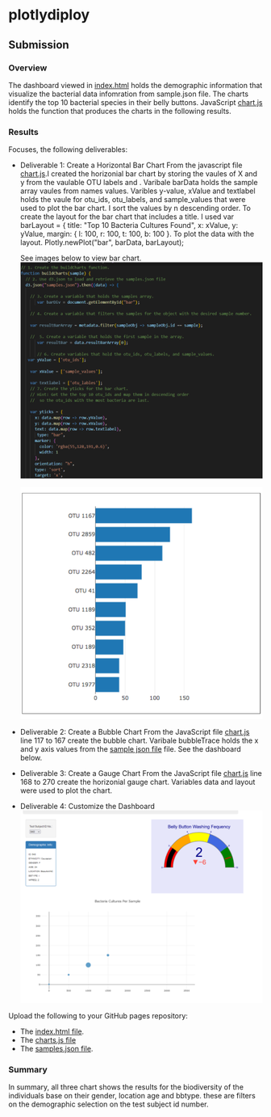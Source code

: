# plotlydiploy

## Submission

### Overview
The  dashboard viewed in [index.html](https://github.com/JaredTMurray/plotlydiploy/blob/main/index.html) holds the demographic information that visualize the bacterial data infomration from sample.json file. The charts identify the top 10 bacterial species in their belly buttons. JavaScript [chart.js](https://github.com/JaredTMurray/plotlydiploy/blob/main/chart.js) holds the function that produces the charts in the following results. 

### Results
Focuses, the following deliverables:

-	Deliverable 1: Create a Horizontal Bar Chart
  From the javascript file [chart.js](https://github.com/JaredTMurray/plotlydiploy/blob/main/chart.js).I created the horizonial bar chart by storing the vaules of X and y from the vaulable OTU labels and . Varibale barData holds the sample array vaules from names values. Varibles y-value, xValue and textlabel holds the vaule for otu_ids, otu_labels, and sample_values that were used to plot the bar chart. I sort the values by n descending order. To create the layout for the bar chart that includes a title. I used var barLayout = {
      title: "Top 10 Bacteria Cultures Found",
      x: xValue,
      y: yValue,
      margin: {
        l: 100,
        r: 100,
        t: 100,
        b: 100
      }. To plot the data with the layout. 
    Plotly.newPlot("bar", barData, barLayout);
      
      See images below to view bar chart.
      ![](https://github.com/JaredTMurray/plotlydiploy/blob/main/Del-1.png)
      
      ![](https://github.com/JaredTMurray/plotlydiploy/blob/main/Bar.png)

-	Deliverable 2: Create a Bubble Chart
 From the JavaScript file [chart.js](https://github.com/JaredTMurray/plotlydiploy/blob/main/chart.js) line 117 to 167 create the bubble chart. Varibale bubbleTrace holds the x and y axis values from the [sample json file](https://github.com/JaredTMurray/plotlydiploy/blob/main/samples.json) file. See the dashboard below.

-	Deliverable 3: Create a Gauge Chart
 From the JavaScript file [chart.js](https://github.com/JaredTMurray/plotlydiploy/blob/main/chart.js) line 168 to 270  create the horizonial gauge chart. Variables data  and layout were used to plot the chart. 

-	Deliverable 4: Customize the Dashboard
 ![](https://github.com/JaredTMurray/plotlydiploy/blob/main/Screenshot_20221209_024056.png)

Upload the following to your GitHub pages repository:

-	The [index.html file](https://github.com/JaredTMurray/plotlydiploy/blob/main/index.html).
-	The [charts.js file](https://github.com/JaredTMurray/plotlydiploy/blob/main/chart.js)
-	The [samples.json file](https://github.com/JaredTMurray/plotlydiploy/blob/main/samples.json).

### Summary
In summary, all three chart shows the results for the biodiversity of the individuals base on their gender, location age and bbtype. these are filters on the demographic selection on the test subject id number.
